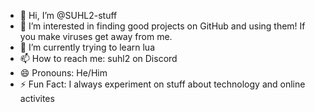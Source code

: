 - 👋 Hi, I’m @SUHL2-stuff
- 👀 I’m interested in finding good projects on GitHub and using them! If you make viruses get away from me.
- 🌱 I’m currently trying to learn lua
- 📫 How to reach me: suhl2 on Discord
- 😄 Pronouns: He/Him
- ⚡ Fun Fact: I always experiment on stuff about technology and online activites
